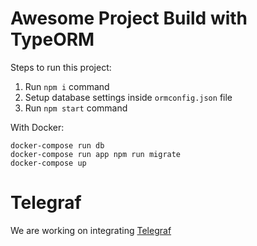 # Awesome Project Build with TypeORM

Steps to run this project:

1. Run `npm i` command
2. Setup database settings inside `ormconfig.json` file
3. Run `npm start` command

With Docker:

```
docker-compose run db
docker-compose run app npm run migrate
docker-compose up
```

# Telegraf
We are working on integrating [Telegraf](https://github.com/influxdata/telegraf)
